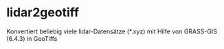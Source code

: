 lidar2geotiff
=============

Konvertiert beliebig viele lidar-Datensätze (*.xyz) mit Hilfe von GRASS-GIS (6.4.3) in GeoTiffs
